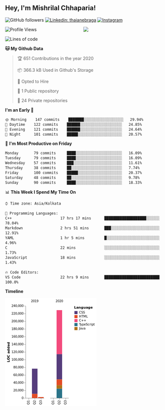 <h2>Hey, I'm Mishrilal Chhaparia!</h2>

<!-- ![Mishrilal's github stats](https://github-readme-stats.vercel.app/api?username=mishrilal&theme=blue-green&show_icons=true&count_private=true) -->
![GitHub followers](https://img.shields.io/github/followers/mishrilal?color=181717&label=Follow%20%40mishrilal&logo=Github&style=for-the-badge)
[![Linkedin: thaianebraga](https://img.shields.io/badge/linkedin-%230077B5.svg?&style=for-the-badge&logo=linkedin&logoColor=white&link=https://www.linkedin.com/in/mishrilal-chhaparia-074969192/)](https://www.linkedin.com/in/mishrilal-chhaparia-074969192/)
[![Instagram](https://img.shields.io/badge/instagram-%23E4405F.svg?&style=for-the-badge&logo=instagram&logoColor=white&link=https://www.instagram.com/am_mishri/)](https://www.instagram.com/am_mishri/)


<img align='right' src="https://avatars1.githubusercontent.com/u/53535840?s=400&u=ccbf62c3091d7277d104d3666e4598207f27c197&v=4" width="250">

<!--START_SECTION:waka-->
![Profile Views](http://img.shields.io/badge/Profile%20Views-460-blue)

![Lines of code](https://img.shields.io/badge/From%20Hello%20World%20I%27ve%20Written-318392%20Lines%20of%20code-blue)

**🐱 My Github Data** 

> 🏆 651 Contributions in the year 2020
 > 
> 📦 366.3 kB Used in Github's Storage 
 > 
> 💼 Opted to Hire
 > 
> 📜 1 Public repository 
 > 
> 🔑 24 Private repositories 

**I'm an Early 🐤** 

```text
🌞 Morning    147 commits    ███████░░░░░░░░░░░░░░░░░░   29.94% 
🌆 Daytime    122 commits    ██████░░░░░░░░░░░░░░░░░░░   24.85% 
🌃 Evening    121 commits    ██████░░░░░░░░░░░░░░░░░░░   24.64% 
🌙 Night      101 commits    █████░░░░░░░░░░░░░░░░░░░░   20.57%

```
📅 **I'm Most Productive on Friday** 

```text
Monday       79 commits     ████░░░░░░░░░░░░░░░░░░░░░   16.09% 
Tuesday      79 commits     ████░░░░░░░░░░░░░░░░░░░░░   16.09% 
Wednesday    57 commits     ███░░░░░░░░░░░░░░░░░░░░░░   11.61% 
Thursday     38 commits     ██░░░░░░░░░░░░░░░░░░░░░░░   7.74% 
Friday       100 commits    █████░░░░░░░░░░░░░░░░░░░░   20.37% 
Saturday     48 commits     ██░░░░░░░░░░░░░░░░░░░░░░░   9.78% 
Sunday       90 commits     ████░░░░░░░░░░░░░░░░░░░░░   18.33%

```


📊 **This Week I Spend My Time On** 

```text
⌚︎ Time zone: Asia/Kolkata

💬 Programming Languages: 
C++                      17 hrs 17 mins      ███████████████████░░░░░░   78.04% 
Markdown                 2 hrs 51 mins       ███░░░░░░░░░░░░░░░░░░░░░░   12.91% 
YAML                     1 hr 5 mins         █░░░░░░░░░░░░░░░░░░░░░░░░   4.96% 
C                        22 mins             ░░░░░░░░░░░░░░░░░░░░░░░░░   1.73% 
JavaScript               18 mins             ░░░░░░░░░░░░░░░░░░░░░░░░░   1.43%

🔥 Code Editors: 
VS Code                  22 hrs 9 mins       █████████████████████████   100.0%

```

**Timeline**

![Chart not found](https://github.com/mishrilal/mishrilal/blob/master/charts/bar_graph.png) 


<!--END_SECTION:waka-->

